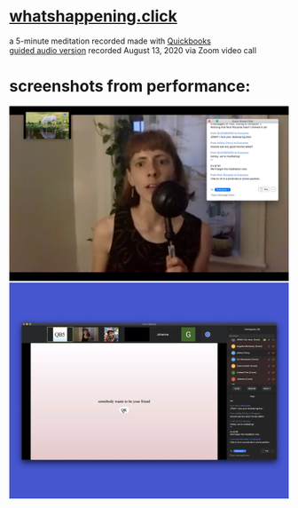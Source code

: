 # [whatshappening.click](http://whatshappening.click)
a 5-minute meditation recorded made with [Quickbooks](http://quick-books.biz)
<br />
[guided audio version](whatshappening.click/jenny) recorded August 13, 2020 via Zoom video call

#  screenshots from performance:
![performance](images/med3.png)
<br />
![performance](images/Jenny.jpg)
